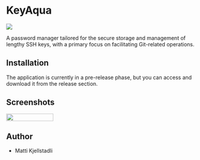 # KeyAqua

<div style="display:flex;">
    <img src="https://github.com/mattkje/KeyAqua/blob/main/src/main/resources/com/example/keyaqua/6676583.png?raw=true" style="max-width: 10%;">
</div>

A password manager tailored for the secure storage and management of lengthy SSH keys, 
with a primary focus on facilitating Git-related operations.

## Installation

The application is currently in a pre-release phase, but you can access and download 
it from the release section.

## Screenshots

<div style="display:flex;">
    <img src="https://github.com/mattkje/KeyAqua/blob/main/src/main/resources/com/example/keyaqua/screenshot1.png?raw=true" width="50%">
</div>



## Author
- Matti Kjellstadli
